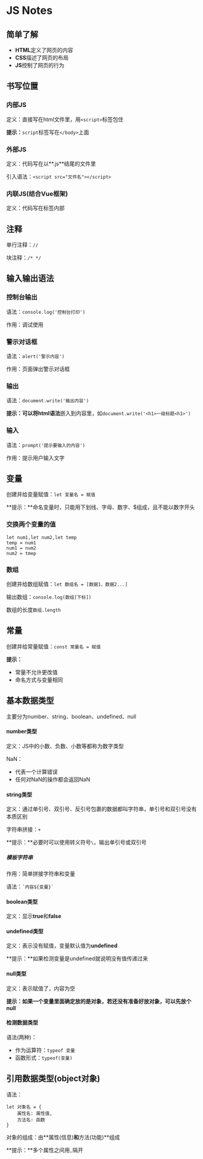 # JS Notes

## 简单了解

+ **HTML**定义了网页的内容
+ **CSS**描述了网页的布局
+ **JS**控制了网页的行为



## 书写位置

### 内部JS

定义：直接写在html文件里，用``<script>``标签包住

**提示：**``script``标签写在``</body>``上面

### 外部JS

定义：代码写在以**.js**结尾的文件里

引入语法：``<script src="文件名"></script>``

### 内联JS(结合Vue框架)

定义：代码写在标签内部



## 注释

单行注释：``//``

块注释：``/* */``



## 输入输出语法

### 控制台输出

语法：``console.log('控制台打印')``

作用：调试使用

### 警示对话框

语法：``alert('警示内容')``

作用：页面弹出警示对话框

### 输出

语法：``document.write('输出内容')``

**提示：**可以将**html语法**嵌入到内容里，如``document.write('<h1>一级标题<h1>')``

### 输入

语法：``prompt('提示要输入的内容')``

作用：提示用户输入文字



## 变量

创建并给变量赋值：``let 变量名 = 赋值``

**提示：**命名变量时，只能用下划线、字母、数字、$组成，且不能以数字开头

### 交换两个变量的值

```
let num1,let num2,let temp
temp = num1
num1 = num2
num2 = tmep
```

### 数组

创建并给数组赋值：``let 数组名 = [数据1，数据2...]``

输出数组：``console.log(数组[下标])``

数组的长度``数组.length``



## 常量

创建并给常量赋值：``const 常量名 = 赋值``

**提示：**

+ 常量不允许更改值
+ 命名方式与变量相同



## 基本数据类型

主要分为number、string、boolean、undefined、null

#### number类型

定义：JS中的小数、负数、小数等都称为数字类型

NaN：

+ 代表一个计算错误
+ 任何对NaN的操作都会返回NaN

#### string类型

定义：通过单引号、双引号、反引号包裹的数据都叫字符串，单引号和双引号没有本质区别

字符串拼接：``+``

**提示：**必要时可以使用转义符号``\``，输出单引号或双引号

##### 模板字符串

作用：简单拼接字符串和变量

语法：``` `内容${变量}` ```

#### boolean类型

定义：显示**true**和**false**

#### undefined类型

定义：表示没有赋值，变量默认值为**undefined**

**提示：**如果检测变量是undefined就说明没有值传递过来

#### null类型

定义：表示赋值了，内容为空

**提示：**如果一个变量里面确定放的是对象，若还没有准备好放对象，可以先放个**null**

#### 检测数据类型

语法(两种)：

+ 作为运算符：``typeof 变量``
+ 函数形式：``typeof(变量)``



## 引用数据类型(object对象)

语法：

```
let 对象名 = {
	属性名: 属性值,
	方法名: 函数
}
```

对象的组成：由**属性(信息)**和**方法(功能)**组成

**提示：**多个属性之间用``,``隔开

